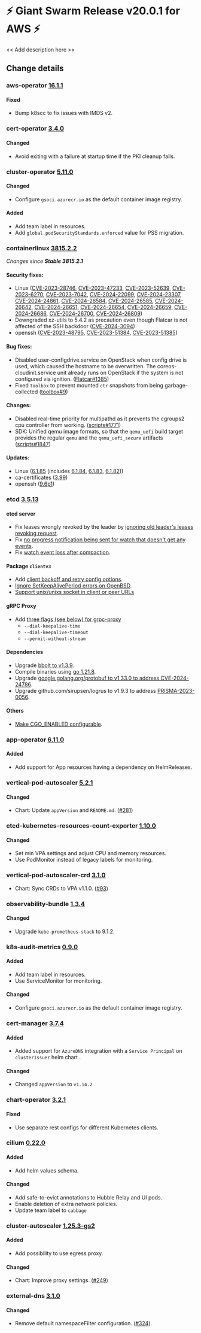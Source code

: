 # :zap: Giant Swarm Release v20.0.1 for AWS :zap:

<< Add description here >>

## Change details


### aws-operator [16.1.1](https://github.com/giantswarm/aws-operator/releases/tag/v16.1.1)

#### Fixed
- Bump k8scc to fix issues with IMDS v2.



### cert-operator [3.4.0](https://github.com/giantswarm/cert-operator/releases/tag/v3.4.0)

#### Changed
- Avoid exiting with a failure at startup time if the PKI cleanup fails.



### cluster-operator [5.11.0](https://github.com/giantswarm/cluster-operator/releases/tag/v5.11.0)

#### Changed
- Configure `gsoci.azurecr.io` as the default container image registry.
#### Added
- Add team label in resources.
- Add `global.podSecurityStandards.enforced` value for PSS migration.



### containerlinux [3815.2.2](https://www.flatcar-linux.org/releases/#release-3815.2.2)

 _Changes since **Stable 3815.2.1**_
 
 #### Security fixes:
 
 - Linux ([CVE-2023-28746](https://nvd.nist.gov/vuln/detail/CVE-2023-28746), [CVE-2023-47233](https://nvd.nist.gov/vuln/detail/CVE-2023-47233), [CVE-2023-52639](https://nvd.nist.gov/vuln/detail/CVE-2023-52639), [CVE-2023-6270](https://nvd.nist.gov/vuln/detail/CVE-2023-6270), [CVE-2023-7042](https://nvd.nist.gov/vuln/detail/CVE-2023-7042), [CVE-2024-22099](https://nvd.nist.gov/vuln/detail/CVE-2024-22099), [CVE-2024-23307](https://nvd.nist.gov/vuln/detail/CVE-2024-23307), [CVE-2024-24861](https://nvd.nist.gov/vuln/detail/CVE-2024-24861), [CVE-2024-26584](https://nvd.nist.gov/vuln/detail/CVE-2024-26584), [CVE-2024-26585](https://nvd.nist.gov/vuln/detail/CVE-2024-26585), [CVE-2024-26642](https://nvd.nist.gov/vuln/detail/CVE-2024-26642), [CVE-2024-26651](https://nvd.nist.gov/vuln/detail/CVE-2024-26651), [CVE-2024-26654](https://nvd.nist.gov/vuln/detail/CVE-2024-26654), [CVE-2024-26659](https://nvd.nist.gov/vuln/detail/CVE-2024-26659), [CVE-2024-26686](https://nvd.nist.gov/vuln/detail/CVE-2024-26686), [CVE-2024-26700](https://nvd.nist.gov/vuln/detail/CVE-2024-26700), [CVE-2024-26809](https://nvd.nist.gov/vuln/detail/CVE-2024-26809))
 - Downgraded xz-utils to 5.4.2 as precaution even though Flatcar is not affected of the SSH backdoor ([CVE-2024-3094](https://nvd.nist.gov/vuln/detail/CVE-2024-3094))
 - openssh ([CVE-2023-48795](https://nvd.nist.gov/vuln/detail/CVE-2023-48795), [CVE-2023-51384](https://nvd.nist.gov/vuln/detail/CVE-2023-51384), [CVE-2023-51385](https://nvd.nist.gov/vuln/detail/CVE-2023-51385))
 
 #### Bug fixes:
 
 - Disabled user-configdrive.service on OpenStack when config drive is used, which caused the hostname to be overwritten. The coreos-cloudinit.service unit already runs on OpenStack if the system is not configured via ignition. ([Flatcar#1385](https://github.com/flatcar/Flatcar/issues/1385))
 - Fixed `toolbox` to prevent mounted `ctr` snapshots from being garbage-collected ([toolbox#9](https://github.com/flatcar/toolbox/pull/9))
 
 #### Changes:
 
 - Disabled real-time priority for multipathd as it prevents the cgroups2 cpu controller from working. ([scripts#1771](https://github.com/flatcar/scripts/pull/1771))
 - SDK: Unified qemu image formats, so that the `qemu_uefi` build target provides the regular `qemu` and the `qemu_uefi_secure` artifacts ([scripts#1847](https://github.com/flatcar/scripts/pull/1847))
 
 #### Updates:
 
 - Linux ([6.1.85](https://lwn.net/Articles/969355) (includes [6.1.84](https://lwn.net/Articles/968254), [6.1.83](https://lwn.net/Articles/966759), [6.1.82](https://lwn.net/Articles/965607)))
 - ca-certificates ([3.99](https://firefox-source-docs.mozilla.org/security/nss/releases/nss_3_99.html))
 - openssh ([9.6p1](https://www.openssh.com/releasenotes.html#9.6p1))



### etcd [3.5.13](https://github.com/etcd-io/etcd/releases/tag/v3.5.13)

#### etcd server
- Fix leases wrongly revoked by the leader by [ignoring old leader's leases revoking request](https://github.com/etcd-io/etcd/pull/17425).
- Fix [no progress notification being sent for watch that doesn't get any events](https://github.com/etcd-io/etcd/pull/17566).
- Fix [watch event loss after compaction](https://github.com/etcd-io/etcd/pull/17612).
#### Package `clientv3`
- Add [client backoff and retry config options](https://github.com/etcd-io/etcd/pull/17363).
- [Ignore SetKeepAlivePeriod errors on OpenBSD](https://github.com/etcd-io/etcd/pull/17387).
- [Support unix/unixs socket in client or peer URLs](https://github.com/etcd-io/etcd/pull/15940)
#### gRPC Proxy
- Add [three flags (see below) for grpc-proxy](https://github.com/etcd-io/etcd/pull/17447)
  - `--dial-keepalive-time`
  - `--dial-keepalive-timeout`
  - `--permit-without-stream`
#### Dependencies
- Upgrade [bbolt to v1.3.9](https://github.com/etcd-io/etcd/pull/17483).
- Compile binaries using [go 1.21.8](https://github.com/etcd-io/etcd/pull/17537).
- Upgrade [google.golang.org/protobuf to v1.33.0 to address CVE-2024-24786](https://github.com/etcd-io/etcd/pull/17553).
- Upgrade github.com/sirupsen/logrus to v1.9.3 to address [PRISMA-2023-0056](https://github.com/etcd-io/etcd/pull/17482).
#### Others
- [Make CGO_ENABLED configurable](https://github.com/etcd-io/etcd/pull/17421).



### app-operator [6.11.0](https://github.com/giantswarm/app-operator/releases/tag/v6.11.0)

#### Added
- Add support for App resources having a dependency on HelmReleases.



### vertical-pod-autoscaler [5.2.1](https://github.com/giantswarm/vertical-pod-autoscaler-app/releases/tag/v5.2.1)

#### Changed
- Chart: Update `appVersion` and `README.md`. ([#281](https://github.com/giantswarm/vertical-pod-autoscaler-app/pull/281))



### etcd-kubernetes-resources-count-exporter [1.10.0](https://github.com/giantswarm/etcd-kubernetes-resources-count-exporter/releases/tag/v1.10.0)

#### Changed 
- Set min VPA settings and adjust CPU and memory resources.
- Use PodMonitor instead of legacy labels for monitoring.



### vertical-pod-autoscaler-crd [3.1.0](https://github.com/giantswarm/vertical-pod-autoscaler-crd/releases/tag/v3.1.0)

- Chart: Sync CRDs to VPA v1.1.0. ([#93](https://github.com/giantswarm/vertical-pod-autoscaler-crd/pull/93))



### observability-bundle [1.3.4](https://github.com/giantswarm/observability-bundle/releases/tag/v1.3.4)

#### Changed
- Upgrade `kube-prometheus-stack` to 9.1.2.



### k8s-audit-metrics [0.9.0](https://github.com/giantswarm/k8s-audit-metrics/releases/tag/v0.9.0)

#### Added
- Add team label in resources.
- Use ServiceMonitor for monitoring.
#### Changed
- Configure `gsoci.azurecr.io` as the default container image registry.



### cert-manager [3.7.4](https://github.com/giantswarm/cert-manager-app/releases/tag/v3.7.4)

#### Added
- Added support for `AzureDNS` integration with a `Service Principal` on `clusterIssuer` helm chart .
#### Changed
- Changed `appVersion` to `v1.14.2`



### chart-operator [3.2.1](https://github.com/giantswarm/chart-operator/releases/tag/v3.2.1)

#### Fixed
- Use separate rest configs for different Kubernetes clients.



### cilium [0.22.0](https://github.com/giantswarm/cilium-app/releases/tag/v0.22.0)

#### Added
- Add helm values schema.
#### Changed
- Add safe-to-evict annotations to Hubble Relay and UI pods.
- Enable deletion of extra network policies.
- Update team label to `cabbage`



### cluster-autoscaler [1.25.3-gs2](https://github.com/giantswarm/cluster-autoscaler-app/releases/tag/v1.25.3-gs2)

#### Added
- Add possibility to use egress proxy.
#### Changed
- Chart: Improve proxy settings. ([#249](https://github.com/giantswarm/cluster-autoscaler-app/pull/249))



### external-dns [3.1.0](https://github.com/giantswarm/external-dns-app/releases/tag/v3.1.0)

#### Changed
- Remove default namespaceFilter configuration. ([#324](https://github.com/giantswarm/external-dns-app/pull/324)).



